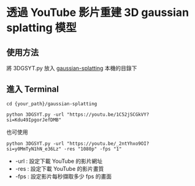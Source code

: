# 透過 YouTube 影片重建 3D gaussian splatting 模型
## 使用方法
將 3DGSYT.py 放入 [gaussian-splatting](https://github.com/graphdeco-inria/gaussian-splatting) 本機的目錄下

## 進入 Terminal
```shell
cd {your_path}/gaussian-splatting
```

```shell
python 3DGSYT.py -url "https://youtu.be/1C52jSCGkVY?si=Kdu49IpgorJefDMB"
```
也可使用

```shell
python 3DGSYT.py -url "https://youtu.be/_2ntYhxo9OI?si=y0MmTyN1hN_e36Lz" -res "1080p" -fps "1"
```
* -url : 設定下載 YouTube 的影片網址
* -res : 設定下載 YouTube 的影片畫質
* -fps : 設定影片每秒擷取多少 fps 的畫面

